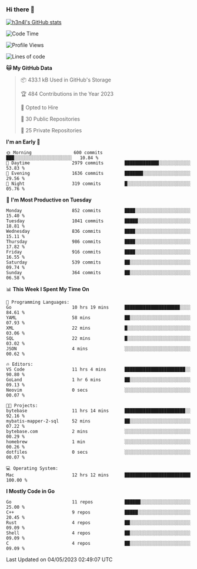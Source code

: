 ### Hi there 👋

[![h3n4l's GitHub stats](https://github-readme-stats.vercel.app/api?username=h3n4l&count_private=true&show_icons=true&theme=radical)](https://github.com/h3n4l/github-readme-stats)

<!--START_SECTION:waka-->
![Code Time](http://img.shields.io/badge/Code%20Time-1%2C192%20hrs%207%20mins-blue)

![Profile Views](http://img.shields.io/badge/Profile%20Views-4-blue)

![Lines of code](https://img.shields.io/badge/From%20Hello%20World%20I%27ve%20Written-2.9%20million%20lines%20of%20code-blue)

**🐱 My GitHub Data** 

> 📦 433.1 kB Used in GitHub's Storage 
 > 
> 🏆 484 Contributions in the Year 2023
 > 
> 💼 Opted to Hire
 > 
> 📜 30 Public Repositories 
 > 
> 🔑 25 Private Repositories 
 > 
**I'm an Early 🐤** 

```text
🌞 Morning                600 commits         ███░░░░░░░░░░░░░░░░░░░░░░   10.84 % 
🌆 Daytime                2979 commits        █████████████░░░░░░░░░░░░   53.83 % 
🌃 Evening                1636 commits        ███████░░░░░░░░░░░░░░░░░░   29.56 % 
🌙 Night                  319 commits         █░░░░░░░░░░░░░░░░░░░░░░░░   05.76 % 
```
📅 **I'm Most Productive on Tuesday** 

```text
Monday                   852 commits         ████░░░░░░░░░░░░░░░░░░░░░   15.40 % 
Tuesday                  1041 commits        █████░░░░░░░░░░░░░░░░░░░░   18.81 % 
Wednesday                836 commits         ████░░░░░░░░░░░░░░░░░░░░░   15.11 % 
Thursday                 986 commits         ████░░░░░░░░░░░░░░░░░░░░░   17.82 % 
Friday                   916 commits         ████░░░░░░░░░░░░░░░░░░░░░   16.55 % 
Saturday                 539 commits         ██░░░░░░░░░░░░░░░░░░░░░░░   09.74 % 
Sunday                   364 commits         ██░░░░░░░░░░░░░░░░░░░░░░░   06.58 % 
```


📊 **This Week I Spent My Time On** 

```text
💬 Programming Languages: 
Go                       10 hrs 19 mins      █████████████████████░░░░   84.61 % 
YAML                     58 mins             ██░░░░░░░░░░░░░░░░░░░░░░░   07.93 % 
XML                      22 mins             █░░░░░░░░░░░░░░░░░░░░░░░░   03.06 % 
SQL                      22 mins             █░░░░░░░░░░░░░░░░░░░░░░░░   03.02 % 
JSON                     4 mins              ░░░░░░░░░░░░░░░░░░░░░░░░░   00.62 % 

🔥 Editors: 
VS Code                  11 hrs 4 mins       ███████████████████████░░   90.80 % 
GoLand                   1 hr 6 mins         ██░░░░░░░░░░░░░░░░░░░░░░░   09.13 % 
Neovim                   0 secs              ░░░░░░░░░░░░░░░░░░░░░░░░░   00.07 % 

🐱‍💻 Projects: 
bytebase                 11 hrs 14 mins      ███████████████████████░░   92.16 % 
mybatis-mapper-2-sql     52 mins             ██░░░░░░░░░░░░░░░░░░░░░░░   07.22 % 
bytebase.com             2 mins              ░░░░░░░░░░░░░░░░░░░░░░░░░   00.29 % 
homebrew                 1 min               ░░░░░░░░░░░░░░░░░░░░░░░░░   00.26 % 
dotfiles                 0 secs              ░░░░░░░░░░░░░░░░░░░░░░░░░   00.07 % 

💻 Operating System: 
Mac                      12 hrs 12 mins      █████████████████████████   100.00 % 
```

**I Mostly Code in Go** 

```text
Go                       11 repos            ██████░░░░░░░░░░░░░░░░░░░   25.00 % 
C++                      9 repos             █████░░░░░░░░░░░░░░░░░░░░   20.45 % 
Rust                     4 repos             ██░░░░░░░░░░░░░░░░░░░░░░░   09.09 % 
Shell                    4 repos             ██░░░░░░░░░░░░░░░░░░░░░░░   09.09 % 
C                        4 repos             ██░░░░░░░░░░░░░░░░░░░░░░░   09.09 % 
```




 Last Updated on 04/05/2023 02:49:07 UTC
<!--END_SECTION:waka-->

